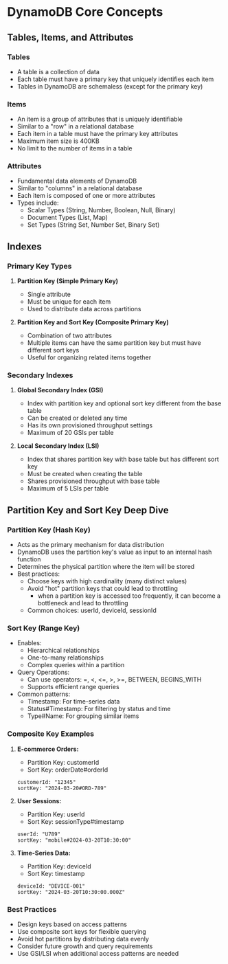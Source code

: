 # DynamoDB Core Concepts

## Tables, Items, and Attributes

### Tables
- A table is a collection of data
- Each table must have a primary key that uniquely identifies each item
- Tables in DynamoDB are schemaless (except for the primary key)

### Items
- An item is a group of attributes that is uniquely identifiable
- Similar to a "row" in a relational database
- Each item in a table must have the primary key attributes
- Maximum item size is 400KB
- No limit to the number of items in a table

### Attributes
- Fundamental data elements of DynamoDB
- Similar to "columns" in a relational database
- Each item is composed of one or more attributes
- Types include:
  - Scalar Types (String, Number, Boolean, Null, Binary)
  - Document Types (List, Map)
  - Set Types (String Set, Number Set, Binary Set)

## Indexes

### Primary Key Types
1. **Partition Key (Simple Primary Key)**
   - Single attribute
   - Must be unique for each item
   - Used to distribute data across partitions

2. **Partition Key and Sort Key (Composite Primary Key)**
   - Combination of two attributes
   - Multiple items can have the same partition key but must have different sort keys
   - Useful for organizing related items together

### Secondary Indexes

1. **Global Secondary Index (GSI)**
   - Index with partition key and optional sort key different from the base table
   - Can be created or deleted any time
   - Has its own provisioned throughput settings
   - Maximum of 20 GSIs per table

2. **Local Secondary Index (LSI)**
   - Index that shares partition key with base table but has different sort key
   - Must be created when creating the table
   - Shares provisioned throughput with base table
   - Maximum of 5 LSIs per table

## Partition Key and Sort Key Deep Dive

### Partition Key (Hash Key)
- Acts as the primary mechanism for data distribution
- DynamoDB uses the partition key's value as input to an internal hash function
- Determines the physical partition where the item will be stored
- Best practices:
  - Choose keys with high cardinality (many distinct values)
  - Avoid "hot" partition keys that could lead to throttling
    - when a partition key is accessed too frequently, it can become a bottleneck and lead to throttling
  - Common choices: userId, deviceId, sessionId

### Sort Key (Range Key)
- Enables:
  - Hierarchical relationships
  - One-to-many relationships
  - Complex queries within a partition
- Query Operations:
  - Can use operators: =, <, <=, >, >=, BETWEEN, BEGINS_WITH
  - Supports efficient range queries
- Common patterns:
  - Timestamp: For time-series data
  - Status#Timestamp: For filtering by status and time
  - Type#Name: For grouping similar items

### Composite Key Examples
1. **E-commerce Orders:**
   - Partition Key: customerId
   - Sort Key: orderDate#orderId
   ```
   customerId: "12345"
   sortKey: "2024-03-20#ORD-789"
   ```

2. **User Sessions:**
   - Partition Key: userId
   - Sort Key: sessionType#timestamp
   ```
   userId: "U789"
   sortKey: "mobile#2024-03-20T10:30:00"
   ```

3. **Time-Series Data:**
   - Partition Key: deviceId
   - Sort Key: timestamp
   ```
   deviceId: "DEVICE-001"
   sortKey: "2024-03-20T10:30:00.000Z"
   ```

### Best Practices
- Design keys based on access patterns
- Use composite sort keys for flexible querying
- Avoid hot partitions by distributing data evenly
- Consider future growth and query requirements
- Use GSI/LSI when additional access patterns are needed
